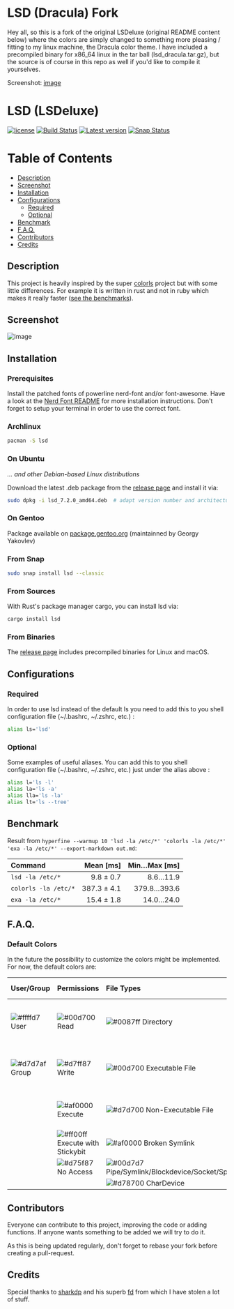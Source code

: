 # LSD (Dracula) Fork

Hey all, so this is a fork of the original LSDeluxe (original README content below) where the colors are simply changed to something more pleasing / fitting to my linux machine, the Dracula color theme. I have included a precompiled binary for x86_64 linux in the tar ball (lsd_dracula.tar.gz), but the source is of course in this repo as well if you'd like to compile it yourselves. 

Screenshot: 
[image](https://raw.githubusercontent.com/ndom91/lsd/dracula_lsd.png)

# LSD (LSDeluxe)

[![license](http://img.shields.io/badge/license-Apache%20v2-orange.svg)](https://raw.githubusercontent.com/Peltoche/ical-rs/master/LICENSE)
[![Build Status](https://travis-ci.org/Peltoche/lsd.svg?branch=master)](https://travis-ci.org/Peltoche/lsd)
[![Latest version](https://img.shields.io/crates/v/lsd.svg)](https://crates.io/crates/lsd)
[![Snap Status](https://build.snapcraft.io/badge/Peltoche/lsd.svg)](https://build.snapcraft.io/user/Peltoche/lsd)

# Table of Contents

- [Description](#description)
- [Screenshot](#screenshot)
- [Installation](#installation)
- [Configurations](#configurations)
  * [Required](#required)
  * [Optional](#optional)
- [Benchmark](#benchmark)
- [F.A.Q.](#faq)
- [Contributors](#contributors)
- [Credits](#credits)

## Description

This project is heavily inspired by the super [colorls](https://github.com/athityakumar/colorls)
project but with some little differences.  For example it is written in rust and not in ruby which makes it really faster ([see the benchmarks](#benchmark)).

## Screenshot

![image](https://raw.githubusercontent.com/Peltoche/lsd/assets/screen_lsd.png)

## Installation

### Prerequisites

Install the patched fonts of powerline nerd-font and/or font-awesome. Have a look at the [Nerd Font README](https://github.com/ryanoasis/nerd-fonts/blob/master/readme.md) for more installation instructions. Don't forget to setup your terminal in order to use the correct font.

### Archlinux

```sh
pacman -S lsd
```

### On Ubuntu

_... and other Debian-based Linux distributions_

Download the latest .deb package from the [release page](https://github.com/Peltoche/lsd/releases) and install it via:

```sh
sudo dpkg -i lsd_7.2.0_amd64.deb  # adapt version number and architecture
```

### On Gentoo

Package available on [package.gentoo.org](https://packages.gentoo.org/packages/sys-apps/lsd) (maintainned by Georgy Yakovlev)

### From Snap

```sh
sudo snap install lsd --classic
```

### From Sources

With Rust's package manager cargo, you can install lsd via:

```sh
cargo install lsd
```

### From Binaries

The [release page](https://github.com/Peltoche/lsd/releases) includes precompiled binaries for Linux and macOS.


## Configurations

### Required

In order to use lsd instead of the default ls you need to add this to you shell
configuration file  (~/.bashrc, ~/.zshrc, etc.) :

  ```sh
  alias ls='lsd'
  ```

### Optional

Some examples of useful aliases. You can add this to you shell configuration
file  (~/.bashrc, ~/.zshrc, etc.) just under the alias above :

  ```sh
  alias l='ls -l'
  alias la='ls -a'
  alias lla='ls -la'
  alias lt='ls --tree'
  ```


## Benchmark

Result from `hyperfine --warmup 10 'lsd -la /etc/*' 'colorls -la /etc/*' 'exa -la /etc/*' --export-markdown out.md`:

| Command | Mean [ms] | Min…Max [ms] |
|:---|---:|---:|
| `lsd -la /etc/*` | 9.8 ± 0.7 | 8.6…11.9 |
| `colorls -la /etc/*` | 387.3 ± 4.1 | 379.8…393.6 |
| `exa -la /etc/*` | 15.4 ± 1.8 | 14.0…24.0 |

## F.A.Q.

### Default Colors

In the future the possibility to customize the colors might be implemented.
For now, the default colors are:

| User/Group | Permissions | File Types | Last time Modified | File Size |
|:---|:---|:---|:---|:---|
|![#ffffd7](https://placehold.it/17/ffffd7/000000?text=+) User|![#00d700](https://placehold.it/17/00d700/000000?text=+) Read |![#0087ff](https://placehold.it/17/0087ff/000000?text=+) Directory|![#00d700](https://placehold.it/17/00d700/000000?text=+) within the last hour|![#ffffaf](https://placehold.it/17/ffffaf/000000?text=+) Small File|
|![#d7d7af](https://placehold.it/17/d7d7af/000000?text=+) Group|![#d7ff87](https://placehold.it/17/d7ff87/000000?text=+) Write|![#00d700](https://placehold.it/17/00d700/000000?text=+) Executable File|![#00d787](https://placehold.it/17/00d787/000000?text=+) within the last day|![#ffaf87](https://placehold.it/17/ffaf87/000000?text=+) Medium File|
||![#af0000](https://placehold.it/17/af0000/000000?text=+) Execute|![#d7d700](https://placehold.it/17/d7d700/000000?text=+) Non-Executable File|![#00af87](https://placehold.it/17/00af87/000000?text=+) older|![#d78700](https://placehold.it/17/d78700/000000?text=+) Large File|
||![#ff00ff](https://placehold.it/17/ff00ff/000000?text=+) Execute with Stickybit|![#af0000](https://placehold.it/17/af0000/000000?text=+) Broken Symlink||![#ffffff](https://placehold.it/17/ffffff/000000?text=+) Non File|
||![#d75f87](https://placehold.it/17/d75f87/000000?text=+) No Access|![#00d7d7](https://placehold.it/17/00d7d7/000000?text=+) Pipe/Symlink/Blockdevice/Socket/Special|||
|||![#d78700](https://placehold.it/17/d78700/000000?text=+) CharDevice|||



## Contributors

Everyone can contribute to this project, improving the code or adding functions. If anyone wants something to be added we will try to do it.

As this is being updated regularly, don't forget to rebase your fork before creating a pull-request.

## Credits

Special thanks to [sharkdp](https://github.com/sharkdp) and his superb [fd](https://github.com/sharkdp/fd) from which I have stolen a lot of stuff.

